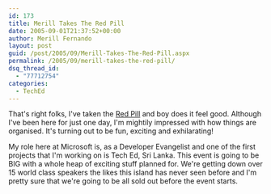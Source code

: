 ```yaml
---
id: 173
title: Merill Takes The Red Pill
date: 2005-09-01T21:37:52+00:00
author: Merill Fernando
layout: post
guid: /post/2005/09/Merill-Takes-The-Red-Pill.aspx
permalink: /2005/09/merill-takes-the-red-pill/
dsq_thread_id:
  - "77712754"
categories:
  - TechEd
---
```


<p>That's right folks, I've taken the <a href="http://www.arrod.co.uk/essays/matrix.php">Red Pill</a> and boy does it 
feel good. Although I've been here for just one day, I'm mightily impressed with 
how things are organised. It's turning out to be fun, exciting and 
exhilarating!</p>
<p>My role here at Microsoft is, as a Developer Evangelist&nbsp;and one of the 
first projects that I'm working on is Tech Ed, Sri Lanka. This event is going to 
be BIG with a whole heap of exciting stuff planned for. We're getting down over 
15 world class speakers the likes this island has never seen before and I'm 
pretty sure that we're going to be all sold out before the event 
starts.</p>